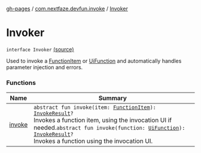 [gh-pages](../../index.md) / [com.nextfaze.devfun.invoke](../index.md) / [Invoker](./index.md)

# Invoker

`interface Invoker` [(source)](https://github.com/NextFaze/dev-fun/tree/master/devfun/src/main/java/com/nextfaze/devfun/invoke/Invoker.kt#L17)

Used to invoke a [FunctionItem](../../com.nextfaze.devfun.core/-function-item/index.md) or [UiFunction](../-ui-function/index.md) and automatically handles parameter injection and errors.

### Functions

| Name | Summary |
|---|---|
| [invoke](invoke.md) | `abstract fun invoke(item: `[`FunctionItem`](../../com.nextfaze.devfun.core/-function-item/index.md)`): `[`InvokeResult`](../../com.nextfaze.devfun.core/-invoke-result/index.md)`?`<br>Invokes a function item, using the invocation UI if needed.`abstract fun invoke(function: `[`UiFunction`](../-ui-function/index.md)`): `[`InvokeResult`](../../com.nextfaze.devfun.core/-invoke-result/index.md)`?`<br>Invokes a function using the invocation UI. |
